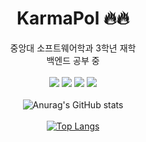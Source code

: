 <div align="center">  

# KarmaPol 🔥🔥

중앙대 소프트웨어학과 3학년 재학  
백엔드 공부 중  
<br/> 
<img src="https://img.shields.io/badge/JavaScript-F7DF1E?style=for-the-badge&logo=JavaScript&logoColor=white">
<img src="https://img.shields.io/badge/React-61DAFB?style=for-the-badge&logo=React&logoColor=white">
<img src="https://img.shields.io/badge/C++-00599C?style=for-the-badge&logo=C++&logoColor=white">
<img src="https://img.shields.io/badge/Spring Boot-6DB33F?style=for-the-badge&logo=C++&logoColor=white">
<br/>   
![Anurag's GitHub stats](https://github-readme-stats.vercel.app/api?username=KarmaPol&show_icons=true&theme=radical)  
<br/>
[![Top Langs](https://github-readme-stats.vercel.app/api/top-langs/?username=KarmaPol&layout=compact)](https://github.com/anuraghazra/github-readme-stats)


</div>
